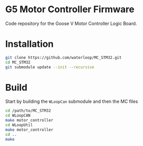 # G5 Motor Controller Firmware

Code repository for the Goose V Motor Controller Logic Board.

# Installation

```bash
git clone https://github.com/waterloop/MC_STM32.git
cd MC_STM32
git submodule update --init --recursive
```

# Build

Start by building the `WLoopCan` submodule and then the MC files

``` bash
cd /path/to/MC_STM32
cd WLoopCAN
make motor_controller
cd WLoopUtil
make motor_controller
cd ..
make
```
